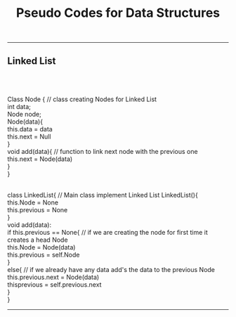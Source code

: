 <center><h1>Pseudo Codes for Data Structures</h1></center><br>
<hr>
<h2> Linked List</h2><br>
<p><br>
Class Node {   // class creating Nodes for Linked List <br>
  int data;<br>
  Node node;<br>
  Node(data){<br>
  this.data = data<br>
  this.next = Null<br>
  }<br>
  void add(data){   // function to link next node with the previous one <br>
  this.next = Node(data)<br>
  }<br>
  }<br>
</p><br>
class LinkedList{ // Main class implement Linked List  
   LinkedList(){ <br>
       this.Node = None<br>
        this.previous = None<br>
        }<br>
    void add(data):<br>
        if this.previous == None{  // if we are creating the node for first time it creates a head Node<br>
           this.Node = Node(data)<br>
            this.previous = self.Node<br>
            }<br>
        else{                        // if we already have any data add's the data to the previous Node<br>
            this.previous.next = Node(data)<br>
            thisprevious = self.previous.next<br>
            }<br>
            }<br>
<hr>
